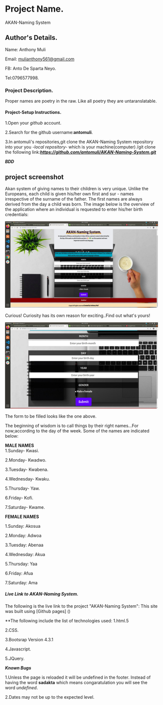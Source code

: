 # Project Name.
AKAN-Naming System

## Author's Details.
Name: Anthony Muli

Email: mulianthony561@gmail.com

FB: Anto De Sparta Neyo.

Tel:0796577998.


### Project Description.
Proper names are poetry in the raw. Like all poetry they are untaranslatable.

#### Project-Setup Instructions.
1.Open your *github* account.

2.Search for the github username:**antomuli**.

3.In antomuli's repositories,git clone the AKAN-Naming System repository into your you *-local repository-* which is your machine(computer) /git clone the following link:***https://github.com/antomuli/AKAN-Naming-System.git***

***BDD***
## project screenshot
Akan system of giving names to their children is very unique. Unlike the Europeans, each child is given his/her own first and sur - names irrespective of the surname of the father. The first names are always derived from the day a child was born.
The image below is the overview of the application where an individual is requested to enter his/her birth credentials:

![nnvjhfsvncvsjh](Images/BDD.jpg)

Curious! Curiosity has its own reason for exciting..Find out what's yours!

![chinchillah](Images/Readme.jpg)

The form to be filled looks like the one above.

The beginning of wisdom is to call things by their right names...For now;according to the day of the week. Some of the names are indicated below:

**MALE NAMES**                                            
1.Sunday- Kwasi.                                                            

2.Monday- Kwadwo.                                          

3.Tuesday- Kwabena.                                        

4.Wednesday- Kwaku.                                        

5.Thursday- Yaw.                                           

6.Friday- Kofi.                                            

7.Saturday- Kwame.                                         

**FEMALE NAMES**

1.Sunday: Akosua

2.Monday: Adwoa

3.Tuesday: Abenaa

4.Wednesday: Akua

5.Thursday: Yaa

6.Friday: Afua

7.Saturday: Ama


##### Live Link to AKAN-Naming System.
The following is the live link to the project "AKAN-Naming System":
This site was built using [Github pages] ()

**The following include the list of technologies used:
1.html.5

2.CSS.

3.Bootsrap Version 4.3.1

4.Javascript.

5.JQuery.

***Known Bugs***

1.Unless the page is reloaded it will be undefined in the footer. Instead of having the word **sadakta** which means congaratulation you will see the word *undefined*.

2.Dates may not be up to the expected level.